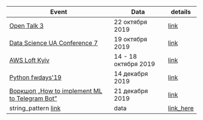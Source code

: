 |Event|Data|details|
|-|-|-|
|  [Open Talk 3](https://hub.kyivstar.ua/opentalk3)|22 октября 2019|[link](https://github.com/vmakagon/Events_Courses_Books/tree/master/events/2019/Open%20Talk%203)|
|  [Data Science UA Conference 7](https://conference.data-science.com.ua/)| 19 октября 2019|[link](https://github.com/vmakagon/Events_Courses_Books/tree/master/events/2019/Data%20Science%20UA%20Conference%207)|
|  [AWS Loft Kyiv](https://aws-loft.provectus.com/agenda)| 14 - 18 октября 2019 | [link](https://github.com/vmakagon/Events_Courses_Books/tree/master/events/2019/AWS%20Loft%20Kyiv) |
| [Python fwdays'19](https://fwdays.com/event/python-fwdays-online-conference)| 14 декабря 2019 | [link]() |
| [	Воркшоп „How to implement ML to Telegram Bot”](https://dou.ua/calendar/30480/)| 21 декабря 2019| [link]() |
| string_pattern [link]()| data| [link_here]() |